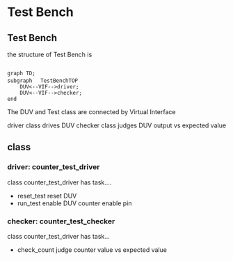 # Test Bench

## Test Bench

the structure of Test Bench is
```mermaid

graph TD;
subgraph　 TestBenchTOP
    DUV<--VIF-->driver;
    DUV<--VIF-->checker;
end
```

The DUV and Test class are connected by Virtual Interface

driver class drives DUV
checker class judges DUV output vs expected value

## class

### driver: counter_test_driver
class counter_test_driver has task....
- reset_test
  reset DUV
- run_test
   enable DUV counter enable pin
  
### checker: counter_test_checker

class counter_test_driver has task...
- check_count
  judge counter value vs expected value
